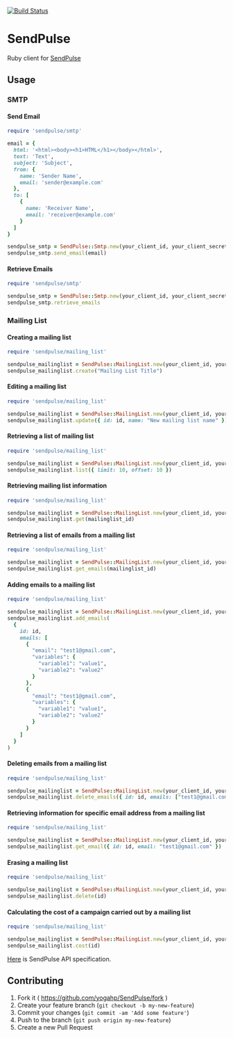 [![Build Status](https://travis-ci.org/yogahp/SendPulse.svg?branch=master)](https://travis-ci.org/yogahp/SendPulse)

# SendPulse

Ruby client for [SendPulse](https://sendpulse.com/)

## Usage

### SMTP
#### Send Email

```ruby
require 'sendpulse/smtp'

email = {
  html: '<html><body><h1>HTML</h1></body></html>',
  text: 'Text',
  subject: 'Subject',
  from: {
    name: 'Sender Name',
    email: 'sender@example.com'
  },
  to: [
    {
      name: 'Receiver Name',
      email: 'receiver@example.com'
    }
  ]
}

sendpulse_smtp = SendPulse::Smtp.new(your_client_id, your_client_secret, 'https', nil)
sendpulse_smtp.send_email(email)
```

#### Retrieve Emails 

```ruby
require 'sendpulse/smtp'

sendpulse_smtp = SendPulse::Smtp.new(your_client_id, your_client_secret, 'https', nil)
sendpulse_smtp.retrieve_emails
```

### Mailing List
#### Creating a mailing list

```ruby
require 'sendpulse/mailing_list'

sendpulse_mailinglist = SendPulse::MailingList.new(your_client_id, your_client_secret, 'https', nil)
sendpulse_mailinglist.create("Mailing List Title")
```

#### Editing a mailing list

```ruby
require 'sendpulse/mailing_list'

sendpulse_mailinglist = SendPulse::MailingList.new(your_client_id, your_client_secret, 'https', nil)
sendpulse_mailinglist.update({ id: id, name: "New mailing list name" })
```

#### Retrieving a list of mailing list

```ruby
require 'sendpulse/mailing_list'

sendpulse_mailinglist = SendPulse::MailingList.new(your_client_id, your_client_secret, 'https', nil)
sendpulse_mailinglist.list({ limit: 10, offset: 10 })
```

#### Retrieving mailing list information

```ruby
require 'sendpulse/mailing_list'

sendpulse_mailinglist = SendPulse::MailingList.new(your_client_id, your_client_secret, 'https', nil)
sendpulse_mailinglist.get(mailinglist_id)
```

#### Retrieving a list of emails from a mailing list

```ruby
require 'sendpulse/mailing_list'

sendpulse_mailinglist = SendPulse::MailingList.new(your_client_id, your_client_secret, 'https', nil)
sendpulse_mailinglist.get_emails(mailinglist_id)
```

#### Adding emails to a mailing list

```ruby
require 'sendpulse/mailing_list'

sendpulse_mailinglist = SendPulse::MailingList.new(your_client_id, your_client_secret, 'https', nil)
sendpulse_mailinglist.add_emails(
  {
    id: id,
    emails: [
      {
        "email": "test1@gmail.com",
        "variables": {
          "variable1": "value1",
          "variable2": "value2"
        }
      },
      {
        "email": "test1@gmail.com",
        "variables": {
          "variable1": "value1",
          "variable2": "value2"
        }
      }
    ]
  }
)
```

#### Deleting emails from a mailing list

```ruby
require 'sendpulse/mailing_list'

sendpulse_mailinglist = SendPulse::MailingList.new(your_client_id, your_client_secret, 'https', nil)
sendpulse_mailinglist.delete_emails({ id: id, emails: ["test1@gmail.com"] })
```

#### Retrieving information for specific email address from a mailing list

```ruby
require 'sendpulse/mailing_list'

sendpulse_mailinglist = SendPulse::MailingList.new(your_client_id, your_client_secret, 'https', nil)
sendpulse_mailinglist.get_email({ id: id, email: "test1@gmail.com" })
```

#### Erasing a mailing list

```ruby
require 'sendpulse/mailing_list'

sendpulse_mailinglist = SendPulse::MailingList.new(your_client_id, your_client_secret, 'https', nil)
sendpulse_mailinglist.delete(id)
```

#### Calculating the cost of a campaign carried out by a mailing list

```ruby
require 'sendpulse/mailing_list'

sendpulse_mailinglist = SendPulse::MailingList.new(your_client_id, your_client_secret, 'https', nil)
sendpulse_mailinglist.cost(id)
```

[Here](https://sendpulse.com/integrations/api) is SendPulse API specification.

## Contributing

1. Fork it ( https://github.com/yogahp/SendPulse/fork )
2. Create your feature branch (`git checkout -b my-new-feature`)
3. Commit your changes (`git commit -am 'Add some feature'`)
4. Push to the branch (`git push origin my-new-feature`)
5. Create a new Pull Request
